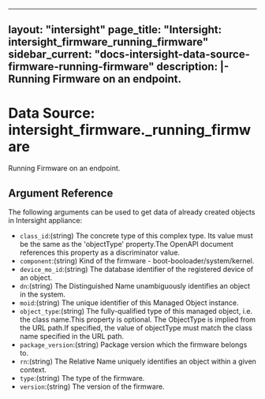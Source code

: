 
---
layout: "intersight"
page_title: "Intersight: intersight_firmware_running_firmware"
sidebar_current: "docs-intersight-data-source-firmware-running-firmware"
description: |-
Running Firmware on an endpoint.
---

# Data Source: intersight_firmware._running_firmware
Running Firmware on an endpoint.
## Argument Reference
The following arguments can be used to get data of already created objects in Intersight appliance:
* `class_id`:(string) The concrete type of this complex type. Its value must be the same as the 'objectType' property.The OpenAPI document references this property as a discriminator value. 
* `component`:(string) Kind of the firmware - boot-booloader/system/kernel. 
* `device_mo_id`:(string) The database identifier of the registered device of an object. 
* `dn`:(string) The Distinguished Name unambiguously identifies an object in the system. 
* `moid`:(string) The unique identifier of this Managed Object instance. 
* `object_type`:(string) The fully-qualified type of this managed object, i.e. the class name.This property is optional. The ObjectType is implied from the URL path.If specified, the value of objectType must match the class name specified in the URL path. 
* `package_version`:(string) Package version which the firmware belongs to. 
* `rn`:(string) The Relative Name uniquely identifies an object within a given context. 
* `type`:(string) The type of the firmware. 
* `version`:(string) The version of the firmware. 
